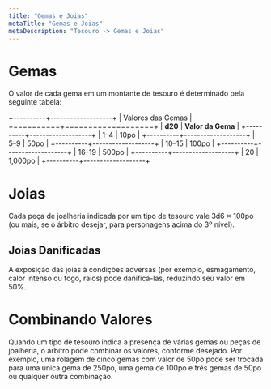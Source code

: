 ```yaml
---
title: "Gemas e Joias"
metaTitle: "Gemas e Joias"
metaDescription: "Tesouro -> Gemas e Joias"
---
```


# Gemas
O valor de cada gema em um montante de tesouro é determinado pela seguinte tabela:

+----------+-------------------+
| Valores das Gemas            |
+==========+===================+
| **d20**  | **Valor da Gema** |
+----------+-------------------+
| 1–4      | 10po              |
+----------+-------------------+
| 5–9      | 50po              |
+----------+-------------------+
| 10–15    | 100po             |
+----------+-------------------+
| 16–19    | 500po             |
+----------+-------------------+
| 20       | 1,000po           |
+----------+-------------------+

# Joias
Cada peça de joalheria indicada por um tipo de tesouro vale 3d6 × 100po (ou mais, se o árbitro desejar, para personagens acima do 3º nível).

## Joias Danificadas
A exposição das joias à condições adversas (por exemplo, esmagamento, calor intenso ou fogo, raios) pode danificá-las, reduzindo seu valor em 50%.

# Combinando Valores
Quando um tipo de tesouro indica a presença de várias gemas ou peças de joalheria, o árbitro pode combinar os valores, conforme desejado. Por exemplo, uma rolagem de cinco gemas com valor de 50po pode ser trocada para uma única gema de 250po, uma gema de 100po e três gemas de 50po ou qualquer outra combinação.
